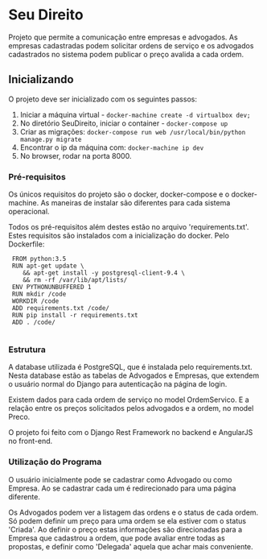 # Seu Direito

Projeto que permite a comunicação entre empresas e advogados. As empresas cadastradas podem solicitar ordens de serviço e os advogados cadastrados no sistema podem publicar o preço avalida a cada ordem.

## Inicializando

O projeto deve ser inicializado com os seguintes passos:

1. Iniciar a máquina virtual - `docker-machine create -d virtualbox dev;` 
2. No diretório SeuDireito, iniciar o container - `docker-compose up`
3. Criar as migrações: `docker-compose run web /usr/local/bin/python manage.py migrate `
4. Encontrar o ip da máquina com: `docker-machine ip dev`
5. No browser, rodar na porta 8000.

### Pré-requisitos

Os únicos requisitos do projeto são o docker, docker-compose e o docker-machine. As maneiras de instalar são diferentes para cada sistema operacional.

Todos os pré-requisitos além destes estão no arquivo 'requirements.txt'. Estes requisitos são instalados com a inicialização do docker. Pelo Dockerfile:
```
 FROM python:3.5
 RUN apt-get update \
    && apt-get install -y postgresql-client-9.4 \
    && rm -rf /var/lib/apt/lists/
 ENV PYTHONUNBUFFERED 1
 RUN mkdir /code
 WORKDIR /code
 ADD requirements.txt /code/
 RUN pip install -r requirements.txt
 ADD . /code/
 
```
 

### Estrutura

A database utilizada é PostgreSQL, que é instalada pelo requirements.txt. Nesta database estão as tabelas de Advogados e Empresas, que extendem o usuário normal do Django para autenticação na página de login.

Existem dados para cada ordem de serviço no model OrdemServico. E a relação entre os preços solicitados pelos advogados e a ordem, no model Preco.

O projeto foi feito com o Django Rest Framework no backend e AngularJS no front-end.

### Utilização do Programa

O usuário inicialmente pode se cadastrar como Advogado ou como Empresa. Ao se cadastrar cada um é redirecionado para uma página diferente.

Os Advogados podem ver a listagem das ordens e o status de cada ordem. Só podem definir um preço para uma ordem se ela estiver com o status 'Criada'. Ao definir o preço estas informações são direcionadas para a Empresa que cadastrou a ordem, que pode avaliar entre todas as propostas, e definir como 'Delegada' aquela que achar mais conveniente.
